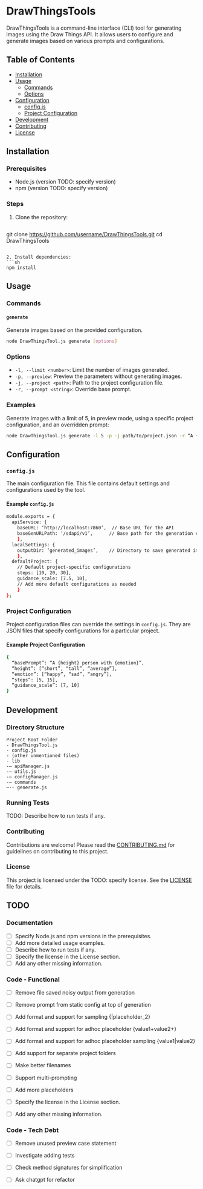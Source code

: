 # DrawThingsTools

DrawThingsTools is a command-line interface (CLI) tool for generating images using the Draw Things API. It allows users to configure and generate images based on various prompts and configurations.

## Table of Contents

- [Installation](#installation)
- [Usage](#usage)
  - [Commands](#commands)
  - [Options](#options)
- [Configuration](#configuration)
  - [config.js](#configjs)
  - [Project Configuration](#project-configuration)
- [Development](#development)
- [Contributing](#contributing)
- [License](#license)

## Installation

### Prerequisites

- Node.js (version TODO: specify version)
- npm (version TODO: specify version)

### Steps

1. Clone the repository:
   ```sh
  git clone https://github.com/username/DrawThingsTools.git
  cd DrawThingsTools
   ```

2. Install dependencies:
   ```sh
  npm install
   ```

## Usage

### Commands

#### `generate`

Generate images based on the provided configuration.

```sh
node DrawThingsTool.js generate [options]
```

### Options

- `-l, --limit <number>`: Limit the number of images generated.
- `-p, --preview`: Preview the parameters without generating images.
- `-j, --project <path>`: Path to the project configuration file.
- `-r, --prompt <string>`: Override base prompt.

### Examples

Generate images with a limit of 5, in preview mode, using a specific project configuration, and an overridden prompt:

```sh
node DrawThingsTool.js generate -l 5 -p -j path/to/project.json -r “A {height} person”
```

## Configuration

### `config.js`

The main configuration file. This file contains default settings and configurations used by the tool.

#### Example `config.js`

```sh
module.exports = {
  apiService: {
    baseURL: ‘http://localhost:7860’,  // Base URL for the API
    baseGenURLPath: ‘/sdapi/v1’,      // Base path for the generation endpoint
    },
  localSettings: {
    outputDir: ‘generated_images’,    // Directory to save generated images
    },
  defaultProject: {
    // Default project-specific configurations
    steps: [10, 20, 30],
    guidance_scale: [7.5, 10],
    // Add more default configurations as needed
    }
};
```

### Project Configuration

Project configuration files can override the settings in `config.js`. They are JSON files that specify configurations for a particular project.

#### Example Project Configuration

```sh
{
  “basePrompt”: “A {height} person with {emotion}”,
  “height”: [“short”, “tall”, “average”],
  “emotion”: [“happy”, “sad”, “angry”],
  “steps”: [5, 15],
  “guidance_scale”: [7, 10]
}
```

## Development

### Directory Structure

```
Project Root Folder
- DrawThingsTool.js
- config.js
- (other unmentioned files)
- lib
-– apiManager.js
-– utils.js
-– configManager.js
-– commands
—-- generate.js
```

### Running Tests

TODO: Describe how to run tests if any.

### Contributing

Contributions are welcome! Please read the [CONTRIBUTING.md](CONTRIBUTING.md) for guidelines on contributing to this project.

### License

This project is licensed under the TODO: specify license. See the [LICENSE](LICENSE) file for details.

## TODO

### Documentation
- [ ] Specify Node.js and npm versions in the prerequisites.
- [ ] Add more detailed usage examples.
- [ ] Describe how to run tests if any.
- [ ] Specify the license in the License section.
- [ ] Add any other missing information.  

### Code - Functional
- [ ] Remove file saved noisy output from generation
- [ ] Remove prompt from static config at top of generation
- [ ] Add format and support for sampling {|placeholder_2}
- [ ] Add format and support for adhoc placeholder {value1+value2+}
- [ ] Add format and support for adhoc placeholder sampling {value1|value2}
- [ ] Add support for separate project folders
- [ ] Make better filenames
- [ ] Support multi-prompting
- [ ] Add more placeholders


- [ ] Specify the license in the License section.
- [ ] Add any other missing information.  

### Code - Tech Debt
- [ ] Remove unused preview case statement  
- [ ] Investigate adding tests
- [ ] Check method signatures for simplification
- [ ] Ask chatgpt for refactor  

